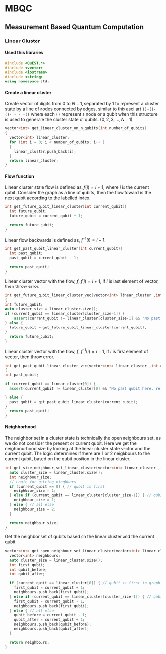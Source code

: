 # MBQC

## Measurement Based Quantum Computation

### Linear Cluster 

#### Used this libraries

```cpp
#include <QuEST.h>
#include <vector>
#include <iostream>
#include <string>
using namespace std;
```

#### Create a linear cluster

Create vector of digits from $0$ to $N-1$, separated by $1$ to represent a cluster state by a line of nodes connected by edges, similar to this asci art `()-()-()- - - -()` where each `()` represent a node or a qubit when this structure is used to generate the cluster state of qubits.  $(0,2,3,...,N-1)$

```cpp
vector<int> get_linear_cluster_on_n_qubits(int number_of_qubits)
{
  vector<int> linear_cluster;
  for (int i = 0; i < number_of_qubits; i++ )
  {
    linear_cluster.push_back(i);  
  }
  return linear_cluster;
}
```

#### Flow function

Linear cluster state flow is defined as, $f(i) = i + 1$, where $i$ is the current qubit. Consider the graph as a line of qubits, then the flow foward is the next qubit according to the labelled index.

```cpp
int get_future_qubit_linear_cluster(int current_qubit){
  int future_qubit;
  future_qubit = current_qubit + 1;

  return future_qubit;
}
```

Linear flow backwards is defined as, $f^{-1}(i) = i - 1$.

```cpp
int get_past_qubit_linear_cluster(int current_qubit){
  int past_qubit;
  past_qubit = current_qubit - 1;

  return past_qubit;
}
```

Linear cluster vector with the flow, $f$, $f(i) = i + 1$, if $i$ is last element of vector, then throw error.

```cpp
int get_future_qubit_linear_cluster_vec(vector<int> linear_cluster ,int current_qubit)
{
int future_qubit;
auto cluster_size = linear_cluster.size();
if (current_qubit == linear_cluster[cluster_size-1]) {
    assert(current_qubit != linear_cluster[cluster_size-1] && "No past qubit here, re-check your program");
} else {
  future_qubit = get_future_qubit_linear_cluster(current_qubit);
}
  return future_qubit;
}
```

 Linear cluster vector with the flow, $f$, $f^{-1}(i) = i - 1$, if $i$ is first element of vector, then throw error.

```cpp
int get_past_qubit_linear_cluster_vec(vector<int> linear_cluster ,int current_qubit)
{
int past_qubit;

if (current_qubit == linear_cluster[0]) {
  assert(current_qubit != linear_cluster[0] && "No past qubit here, re-check your program");

} else {
  past_qubit = get_past_qubit_linear_cluster(current_qubit);
}
  return past_qubit;
}
```

#### Neighborhood

The neighbor set in a cluster state is technically the open neighbours set, as we do not consider the present or current qubit. Here we get the neighbourhood size by looking at the linear cluster state vector and the current qubit. The logic determines if there are $1$ or $2$ neighbours to the current qubit, based on the qubit position in the linear cluster.

```cpp
int get_size_neighbour_set_linear_cluster(vector<int> linear_cluster ,int current_qubit){
  auto cluster_size = linear_cluster.size();
  int neighbour_size;
  // Logic for getting nieghbors
  if (current_qubit == 0) { // qubit is first
    neighbour_size = 1;
  } else if (current_qubit == linear_cluster[cluster_size-1]) { // qubit is last
    neighbour_size = 1;
  } else { // all else
    neighbour_size = 2;
  }

  return neighbour_size;
}
```

Get the neighbor set of qubits based on the linear cluster and the current qubit

```cpp
vector<int> get_open_neighbour_set_linear_cluster(vector<int> linear_cluster ,int current_qubit){
  vector<int> neighbours;
  auto cluster_size = linear_cluster.size();
  int first_qubit;
  int qubit_before;
  int qubit_after;

  if (current_qubit == linear_cluster[0]) { // qubit is first in graph
    first_qubit = current_qubit + 1;
    neighbours.push_back(first_qubit);
  } else if (current_qubit == linear_cluster[cluster_size-1]) { // qubit is last in graph
    first_qubit = current_qubit - 1;
    neighbours.push_back(first_qubit);
  } else { // all else
    qubit_before = current_qubit - 1;
    qubit_after = current_qubit + 1;
    neighbours.push_back(qubit_before);
    neighbours.push_back(qubit_after);
  }

  return neighbours;
}
```
